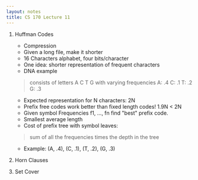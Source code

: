 ```yaml
---
layout: notes
title: CS 170 Lecture 11
---
```


1. Huffman Codes
    * Compression
    * Given a long file, make it shorter
    * 16 Characters alphabet, four bits/character
    * One idea: shorter representation of frequent characters
    * DNA example
    > consists of letters A C T G with varying frequencies
      A: .4
      C: .1
      T: .2
      G: .3
    * Expected representation for N characters: 2N
    * Prefix free codes work better than fixed length codes! 1.9N < 2N
    * Given symbol Frequencies f1, ..., fn find "best" prefix code.
    * Smallest average length
    * Cost of prefix tree with symbol leaves:
    > sum of all the frequencies times the depth in the tree
    * Example: (A, .4), (C, .1), (T, .2), (G, .3)

    

1. Horn Clauses
1. Set Cover

